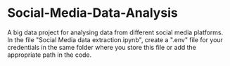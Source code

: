 # Social-Media-Data-Analysis
A big data project for analysing data from different social media platforms.
In the file "Social Media data extraction.ipynb", create a ".env" file for your credentials in the same folder where you store this file or add the appropriate path in the code.
